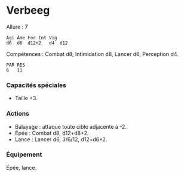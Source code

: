 # Verbeeg

Allure : 7

	Agi	Âme	For	Int	Vig
	d6	d6	d12+2	d4	d12

Compétences : Combat d8, Intimidation d8, Lancer d6, Perception d4.

	PAR	RES
	6	11

### Capacités spéciales
- Taille +3.

### Actions
- Balayage : attaque toute cible adjacente à -2.
- Épée : Combat d8, d12+d8+2.
- Lance : Lancer d6, 3/6/12, d12+d6+2.

### Équipement
Épée, lance.
